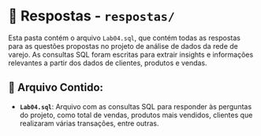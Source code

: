 # 📂 Respostas - `respostas/`

Esta pasta contém o arquivo `Lab04.sql`, que contém todas as respostas para as questões propostas no projeto de análise de dados da rede de varejo. As consultas SQL foram escritas para extrair insights e informações relevantes a partir dos dados de clientes, produtos e vendas.

## 📝 Arquivo Contido:

- **`Lab04.sql`**: Arquivo com as consultas SQL para responder às perguntas do projeto, como total de vendas, produtos mais vendidos, clientes que realizaram várias transações, entre outras.

